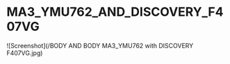 # MA3_YMU762_AND_DISCOVERY_F407VG

![Screenshot](/BODY AND BODY MA3_YMU762 with DISCOVERY F407VG.jpg)
